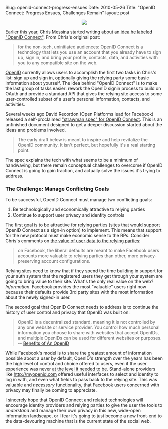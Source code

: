 Slug: openid-connect-progress-ensues
Date: 2010-05-26
Title: "OpenID Connect: Progress Ensues, Challenges Remain"
layout: post


<a href="http://paulmadsen.posterous.com/new-line-of-greeting-cards-iiw" style="display:block; text-align:center"><img src="https://posterous.com/getfile/files.posterous.com/paulmadsen/TWQ8z3lt8dKeqVy0TUPSujtzVPXFQTTalqIBb5gOOBwP9DpccEmPGs6qVmIK/Screen_00003.jpg" style="border:none;"/></a>

Earlier this year, [Chris Messina](http://factoryjoe.com/blog/) started writing about [an idea he labeled "OpenID Connect"](http://factoryjoe.com/blog/2010/01/04/openid-connect/). From Chris's original post:

>for the non-tech, uninitiated audiences: OpenID Connect is a technology that lets you use an account that you already have to sign up, sign in, and bring your profile, contacts, data, and activities with you to any compatible site on the web.

[OpenID](http://openid.net) currently allows users to accomplish the first two tasks in Chris's list: sign up and sign in, optionally giving the relying party some basic information about yourself. The idea behind "OpenID Connect" is to make the last group of tasks easier: rework the OpenID signin process to build on OAuth and provide a standard API that gives the relying site access to some user-controlled subset of a user's personal information, contacts, and activities.

Several weeks ago David Recordon (Open Platforms lead for Facebook) released a self-proclaimed ["strawman spec" for OpenID Connect](http://openidconnect.com/). This is an  unfinished document designed to get a deeper discussion started about the ideas and problems involved.

>The early draft below is meant to inspire and help revitalize the OpenID community. It isn't perfect, but hopefully it's a real starting point.

The spec explains the tech with what seems to be a minimum of handwaving, but there remain conceptual challenges to overcome if OpenID Connect is going to gain traction, and actually solve the issues it's trying to address.

### <span id="conflicting-goals">The Challenge: Manage Conflicting Goals</span>

To be successful, OpenID Connect must manage two conflicting goals:

1. Be technologically and economically attractive to relying parties
2. Continue to support user privacy and identity controls

The first goal is to be attractive for relying parties (sites that would support OpenID Connect as a sign-in option) to implement. This means that support for the new protocol must make economic sense to the RPs. Consider Chris's comments on [the value of user data to the relying parties](http://www.monkinetic.com/2010/05/your-privacy-makes-you-less-valuable-to-facebook.html):

>on Facebook, the liberal defaults are meant to make Facebook users accounts more valuable to relying parties than other, more privacy-preserving account configurations.

Relying sites need to know that if they spend the time building in support for your auth system that the registered users they get through your system are going to bring value to their site. What's the only real value on the web? *Information*. Facebook provides the most "valuable" users right now because their defaults provide 3rd party sites with the most information about the newly signed-in user.

The second goal that OpenID Connect needs to address is to continue the history of user control and privacy that OpenID was built on:

>OpenID is a decentralized standard, meaning it is not controlled by any one website or service provider. You control how much personal information you choose to share with websites that accept OpenIDs, and multiple OpenIDs can be used for different websites or purposes. -- [Benefits of An OpenID](http://openid.net/get-an-openid/individuals/)

While Facebook's model is to share the greatest amount of information possible about a user by default, OpenID's strength over the years has been the high level of control and choice offered to users, even if the user experience was never [at the level it needed to be](http://factoryjoe.com/blog/2009/04/06/does-openid-need-to-be-hard/). Stand-alone providers like <http://myopenid.com> offered useful interfaces to select and identity to log in with, and even what fields to pass back to the relying site. This was valuable and *necessary* functionality, that Facebook users concerned with privacy may finally be coming to appreciate.

I sincerely hope that OpenID Connect and related technologies will encourage identity providers and relying parties to give the user the tools to *understand* and manage their own privacy in this new, wide-open information landscape, or I fear it's going to just become a new front-end to the data-devouring machine that is the current state of the social web.

